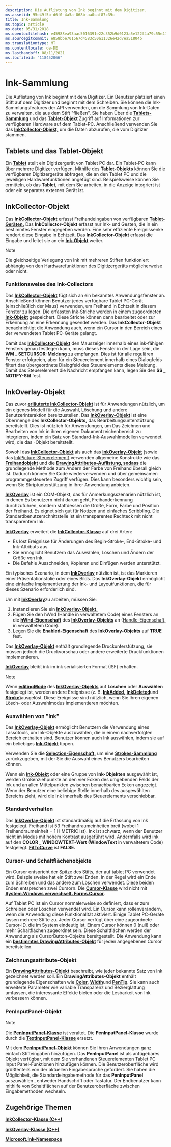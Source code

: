 ```yaml
---
description: Die Auflistung von Ink beginnt mit dem Digitizer.
ms.assetid: 95e49f5b-d6f0-4a5a-868b-aa0caf87c39c
title: Ink-Sammlung
ms.topic: article
ms.date: 05/31/2018
ms.openlocfilehash: e45988ea93aac5016391e22c352b9d0123a5e122f4a79c55e41e06834ed040e0
ms.sourcegitcommit: e858bbe701567d4583c50a11326e42d7ea51804b
ms.translationtype: MT
ms.contentlocale: de-DE
ms.lasthandoff: 08/11/2021
ms.locfileid: "118452066"
---
```

# <a name="ink-collection"></a>Ink-Sammlung

Die Auflistung von Ink beginnt mit dem Digitizer. Ein Benutzer platziert einen Stift auf dem Digitizer und beginnt mit dem Schreiben. Sie können die Ink-Sammlungsfeatures der API verwenden, um die Sammlung von Ink-Daten zu verwalten, die aus dem Stift "fließen". Sie haben Über die [**Tablets-Sammlung**](/windows/desktop/api/msinkaut/nf-msinkaut-iinktablets-item) und das [**Tablet-Objekt**](/windows/desktop/api/msinkaut/nn-msinkaut-iinktablet) Zugriff auf Informationen zur verfügbaren Hardware auf dem Tablet-PC. Anschließend verwenden Sie das [**InkCollector-Objekt,**](inkcollector-class.md) um die Daten abzurufen, die vom Digitizer stammen.

## <a name="tablets-and-the-tablet-object"></a>Tablets und das Tablet-Objekt

Ein [**Tablet**](/windows/desktop/api/msinkaut/nn-msinkaut-iinktablet) stellt ein Digitizergerät von Tablet PC dar. Ein Tablet-PC kann über mehrere Digitizer verfügen. Mithilfe des **Tablet-Objekts** können Sie die verfügbaren Digitizergeräte abfragen, die an den Tablet PC und die jeweiligen Hardwarefunktionen angefügt sind. Beispielsweise können Sie ermitteln, ob das **Tablet,** mit dem Sie arbeiten, in die Anzeige integriert ist oder ein separates externes Gerät ist.

## <a name="inkcollector-object"></a>InkCollector-Objekt

Das [**InkCollector-Objekt**](inkcollector-class.md) erfasst Freihandeingaben von verfügbaren [**Tablet-Geräten.**](/windows/desktop/api/msinkaut/nn-msinkaut-iinktablet) Das **InkCollector-Objekt** erfasst nur Ink- und Gesten, die in ein bestimmtes Fenster eingegeben werden. Eine sehr effiziente Ereignissenke rendert diese Eingabe in Echtzeit. Das **InkCollector-Objekt** erfasst die Eingabe und leitet sie an ein [**Ink-Objekt**](inkdisp-class.md) weiter.

> [!Note]  
> Die gleichzeitige Verlegung von Ink mit mehreren Stiften funktioniert abhängig von den Hardwarefunktionen des Digitizergeräts möglicherweise oder nicht.

 

### <a name="how-the-ink-collector-works"></a>Funktionsweise des Ink-Collectors

Das [**InkCollector-Objekt**](inkcollector-class.md) fügt sich an ein bekanntes Anwendungsfenster an. Anschließend können Benutzer jedes verfügbare Tablet PC-Gerät (einschließlich der Maus) verwenden, um Freihand in Echtzeit in diesem Fenster zu legen. Die erfassten Ink-Striche werden in einem zugeordneten [**Ink-Objekt**](inkdisp-class.md) gespeichert. Diese Striche können dann bearbeitet oder zur Erkennung an eine Erkennung gesendet werden. Das **InkCollector-Objekt** benachrichtigt die Anwendung auch, wenn ein Cursor in den Bereich eines der verwendeten Tablet PC-Geräte gelangt.

Damit das [**InkCollector-Objekt**](inkcollector-class.md) den Mauszeiger innerhalb eines ink-fähigen Fensters genau festlegen kann, muss dieses Fenster in der Lage sein, die **WM \_ SETCURSOR-Meldung** zu empfangen. Dies ist für alle regulären Fenster erfolgreich, aber für ein Steuerelement innerhalb eines Dialogfelds filtert das übergeordnete Dialogfeld des Steuerelements diese Meldung. Damit das Steuerelement die Nachricht empfangen kann, legen Sie den **SS \_ NOTIFY-Stil** fest.

## <a name="inkoverlay-object"></a>InkOverlay-Objekt

Das zuvor [**erläuterte InkCollector-Objekt**](inkcollector-class.md) ist für Anwendungen nützlich, um ein eigenes Modell für die Auswahl, Löschung und andere Benutzerinteraktion bereitzustellen. Das [**InkOverlay-Objekt**](inkoverlay-class.md) ist eine Obermenge des **InkCollector-Objekts,** das Bearbeitungsunterstützung bereitstellt. Dies ist nützlich für Anwendungen, um Das Zeichnen und Bearbeiten von Ink in ihren eigenen Dokumentzeichenbereich zu integrieren, indem ein Satz von Standard-Ink-Auswahlmodellen verwendet wird, die das -Objekt bereitstellt.

Sowohl das [**InkCollector-Objekt**](inkcollector-class.md) als auch das [**InkOverlay-Objekt**](inkoverlay-class.md) (sowie das [InkPicture-Steuerelement)](inkpicture-control.md) verwenden allgemeine Konstrukte wie das [**Freihandobjekt**](inkdisp-class.md) und die [**DrawingAttributes-Auflistung, sodass**](inkdrawingattributes-class.md) die grundlegende Methode zum Ändern der Farbe von Freihand überall gleich ist. Dadurch können Sie Code wiederverwenden und über gemeinsamen programmgesteuerten Zugriff verfügen. Dies kann besonders wichtig sein, wenn Sie Skriptunterstützung in Ihrer Anwendung anbieten.

[**InkOverlay**](inkoverlay-class.md) ist ein COM-Objekt, das für Anmerkungsszenarien nützlich ist, in denen Es benutzern nicht darum geht, Freihanderkennung durchzuführen, sondern stattdessen die Größe, Form, Farbe und Position der Freihand. Es eignet sich gut für Notizen und einfaches Scribbling. Die Standardbenutzerschnittstelle ist ein transparentes Rechteck mit nicht transparentem Ink.

[**InkOverlay**](inkoverlay-class.md) erweitert die [**InkCollector-Klasse**](inkcollector-class.md) auf drei Arten:

-   Es löst Ereignisse für Änderungen des Begin-Stroke-, End-Stroke- und Ink-Attributs aus.
-   Sie ermöglicht Benutzern das Auswählen, Löschen und Ändern der Größe von Ink.
-   Die Befehle Ausschneiden, Kopieren und Einfügen werden unterstützt.

Ein typisches Szenario, in dem [**InkOverlay**](inkoverlay-class.md) nützlich ist, ist das Markieren einer Präsentationsfolie oder eines Bilds. Das **InkOverlay-Objekt** ermöglicht eine einfache Implementierung der Ink- und Layoutfunktionen, die für dieses Szenario erforderlich sind.

Um mit [**InkOverlay**](inkoverlay-class.md)zu arbeiten, müssen Sie:

1.  Instanziieren Sie ein [**InkOverlay-Objekt.**](inkoverlay-class.md)
2.  Fügen Sie den hWnd (Handle in verwaltetem Code) eines Fensters an die [**hWnd-Eigenschaft**](/windows/desktop/api/msinkaut/nf-msinkaut-iinkoverlay-get_hwnd) des [**InkOverlay-Objekts**](inkoverlay-class.md) an ([Handle-Eigenschaft,](/previous-versions/ms582171(v=vs.100)) in verwaltetem Code).
3.  Legen Sie die [**Enabled-Eigenschaft**](/windows/desktop/api/msinkaut/nf-msinkaut-iinkoverlay-get_enabled) des [**InkOverlay-Objekts**](inkoverlay-class.md) auf **TRUE** fest.

Das [**InkOverlay-Objekt**](inkoverlay-class.md) enthält grundlegende Druckunterstützung, sie müssen jedoch die Druckvorschau oder andere erweiterte Druckfunktionen implementieren.

[**InkOverlay**](inkoverlay-class.md) bleibt ink im ink serialisierten Format (ISF) erhalten.

> [!Note]  
> Wenn [**editingMode**](/windows/desktop/api/msinkaut/nf-msinkaut-iinkoverlay-get_editingmode) des [**InkOverlay-Objekts**](inkoverlay-class.md) auf **Löschen** oder **Auswählen** festgelegt ist, werden andere Ereignisse (z. B. [**InkAdded,**](inkdisp-inkadded.md) [**InkDeleted**](inkdisp-inkdeleted.md)und [**Stroke)**](inkoverlay-stroke.md)ausgelöst. Diese Ereignisse sind nützlich, wenn Sie Ihren eigenen Lösch- oder Auswahlmodus implementieren möchten.

 

### <a name="selecting-ink"></a>Auswählen von "Ink"

Das [**InkOverlay-Objekt**](inkoverlay-class.md) ermöglicht Benutzern die Verwendung eines Lassotools, um Ink-Objekte auszuwählen, die in einem nachverfolgten Bereich enthalten sind. Benutzer können auch Ink auswählen, indem sie auf ein beliebiges [**Ink-Objekt**](inkdisp-class.md) tippen.

Verwenden Sie die [**Selection-Eigenschaft,**](/windows/desktop/api/msinkaut/nf-msinkaut-iinkoverlay-get_selection) um eine [**Strokes-Sammlung**](/previous-versions/windows/desktop/legacy/ms703293(v=vs.85)) zurückzugeben, mit der Sie die Auswahl eines Benutzers bearbeiten können.

Wenn ein [**Ink-Objekt**](inkdisp-class.md) oder eine Gruppe von **Ink-Objekten** ausgewählt ist, werden Größenziehpunkte an den vier Ecken des umgebenden Felds der Ink und an allen Mittelpunkten zwischen benachbarten Ecken angezeigt. Wenn der Benutzer eine beliebige Stelle innerhalb des ausgewählten Bereichs zieht, wird die Ink innerhalb des Steuerelements verschiebbar.

### <a name="default-behavior"></a>Standardverhalten

Das [**InkOverlay-Objekt**](inkoverlay-class.md) ist standardmäßig auf die Erfassung von Ink festgelegt. Freihand ist 53 Freihandraumeinheiten breit (wobei 1 Freihandraumeinheit = 1 HIMETRIC ist). Ink ist schwarz, wenn der Benutzer nicht im Modus mit hohem Kontrast ausgeführt wird. Andernfalls wird ink auf den **COLOR \_ WINDOWTEXT-Wert** **(WindowText** in verwaltetem Code) festgelegt. [**FitToCurve**](/windows/desktop/api/msinkaut/nf-msinkaut-iinkdrawingattributes-get_fittocurve) ist **FALSE.**

### <a name="cursor-and-button-objects"></a>Cursor- und Schaltflächenobjekte

Ein Cursor entspricht der Spitze des Stifts, der auf tablet PC verwendet wird. Beispielsweise hat ein Stift zwei Enden. In der Regel wird ein Ende zum Schreiben und das andere zum Löschen verwendet. Diese beiden Enden entsprechen zwei Cursorn. Die [**Cursor-Klasse**](/windows/desktop/api/msinkaut/nn-msinkaut-iinkcursor) wird nicht mit [**System.Windows verwechselt. Forms.Cursor**](/dotnet/api/system.windows.forms.cursor?view=netcore-3.1).

Auf Tablet PC ist ein Cursor normalerweise so definiert, dass er zum Schreiben oder Löschen verwendet wird. Ein Cursor kann rollenverändern, wenn die Anwendung diese Funktionalität aktiviert. Einige Tablet PC-Geräte lassen mehrere Stifte zu. Jeder Cursor verfügt über eine zugeordnete Cursor-ID, die im System eindeutig ist. Einem Cursor können 0 (null) oder mehr Schaltflächen zugeordnet sein. Diese Schaltflächen werden der Anwendung als CursorButton-Objekte bereitgestellt. Die Anwendung kann ein [**bestimmtes DrawingAttributes-Objekt**](inkdrawingattributes-class.md) für jeden angegebenen Cursor bereitstellen.

### <a name="drawing-attributes-object"></a>Zeichnungsattribute-Objekt

Ein [**DrawingAttributes-Objekt**](inkdrawingattributes-class.md) beschreibt, wie jeder bekannte Satz von Ink gezeichnet werden soll. Ein **DrawingAttributes-Objekt** enthält grundlegende Eigenschaften wie [**Color**](/windows/desktop/api/msinkaut/nf-msinkaut-iinkdrawingattributes-get_color), [**Width**](/windows/desktop/api/msinkaut/nf-msinkaut-iinkdrawingattributes-get_width)und [**PenTip**](/windows/desktop/api/msinkaut/nf-msinkaut-iinkdrawingattributes-get_pentip). Sie kann auch erweiterte Parameter wie variable Transparenz und Bézierglättung umfassen, die interessante Effekte bieten oder die Lesbarkeit von Ink verbessern können.

### <a name="peninputpanel-object"></a>PenInputPanel-Objekt

> [!Note]  
> Die [**PenInputPanel-Klasse**](peninputpanel-class.md) ist veraltet. Die **PenInputPanel-Klasse** wurde durch die [**TextInputPanel-Klasse**](/windows/desktop/api/peninputpanel/nn-peninputpanel-itextinputpanel) ersetzt.

 

Mit dem [**PenInputPanel-Objekt**](peninputpanel-class.md) können Sie Ihren Anwendungen ganz einfach Stifteingaben hinzufügen. Das **PenInputPanel** ist als anfügebares Objekt verfügbar, mit dem Sie vorhandenen Steuerelementen Tablet PC Input Panel-Funktionen hinzufügen können. Die Benutzeroberfläche wird größtenteils von der aktuellen Eingabesprache gefordert. Sie haben die Möglichkeit, die Standardeingabemethode für das **PenInputPanel** auszuwählen , entweder Handschrift oder Tastatur. Der Endbenutzer kann mithilfe von Schaltflächen auf der Benutzeroberfläche zwischen Eingabemethoden wechseln.

## <a name="related-topics"></a>Zugehörige Themen

<dl> <dt>

[**InkCollector-Klasse (C++)**](inkcollector-class.md)
</dt> <dt>

[**InkOverlay-Klasse (C++)**](inkoverlay-class.md)
</dt> <dt>

[**Microsoft.Ink-Namespace**](/previous-versions/dotnet/netframework-3.5/ms581553(v=vs.90))
</dt> </dl>

 

 
